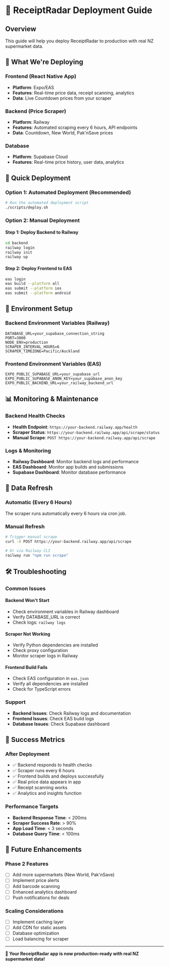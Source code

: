 # 🚀 ReceiptRadar Deployment Guide

## Overview

This guide will help you deploy ReceiptRadar to production with real NZ supermarket data.

## 🎯 What We're Deploying

### Frontend (React Native App)

- **Platform**: Expo/EAS
- **Features**: Real-time price data, receipt scanning, analytics
- **Data**: Live Countdown prices from your scraper

### Backend (Price Scraper)

- **Platform**: Railway
- **Features**: Automated scraping every 6 hours, API endpoints
- **Data**: Countdown, New World, Pak'nSave prices

### Database

- **Platform**: Supabase Cloud
- **Features**: Real-time price history, user data, analytics

## 🚀 Quick Deployment

### Option 1: Automated Deployment (Recommended)

```bash
# Run the automated deployment script
./scripts/deploy.sh
```

### Option 2: Manual Deployment

#### Step 1: Deploy Backend to Railway

```bash
cd backend
railway login
railway init
railway up
```

#### Step 2: Deploy Frontend to EAS

```bash
eas login
eas build --platform all
eas submit --platform ios
eas submit --platform android
```

## 🔧 Environment Setup

### Backend Environment Variables (Railway)

```env
DATABASE_URL=your_supabase_connection_string
PORT=3000
NODE_ENV=production
SCRAPER_INTERVAL_HOURS=6
SCRAPER_TIMEZONE=Pacific/Auckland
```

### Frontend Environment Variables (EAS)

```env
EXPO_PUBLIC_SUPABASE_URL=your_supabase_url
EXPO_PUBLIC_SUPABASE_ANON_KEY=your_supabase_anon_key
EXPO_PUBLIC_BACKEND_URL=your_railway_backend_url
```

## 📊 Monitoring & Maintenance

### Backend Health Checks

- **Health Endpoint**: `https://your-backend.railway.app/health`
- **Scraper Status**: `https://your-backend.railway.app/api/scrape/status`
- **Manual Scrape**: `POST https://your-backend.railway.app/api/scrape`

### Logs & Monitoring

- **Railway Dashboard**: Monitor backend logs and performance
- **EAS Dashboard**: Monitor app builds and submissions
- **Supabase Dashboard**: Monitor database performance

## 🔄 Data Refresh

### Automatic (Every 6 Hours)

The scraper runs automatically every 6 hours via cron job.

### Manual Refresh

```bash
# Trigger manual scrape
curl -X POST https://your-backend.railway.app/api/scrape

# Or via Railway CLI
railway run "npm run scrape"
```

## 🛠️ Troubleshooting

### Common Issues

#### Backend Won't Start

- Check environment variables in Railway dashboard
- Verify DATABASE_URL is correct
- Check logs: `railway logs`

#### Scraper Not Working

- Verify Python dependencies are installed
- Check proxy configuration
- Monitor scraper logs in Railway

#### Frontend Build Fails

- Check EAS configuration in `eas.json`
- Verify all dependencies are installed
- Check for TypeScript errors

### Support

- **Backend Issues**: Check Railway logs and documentation
- **Frontend Issues**: Check EAS build logs
- **Database Issues**: Check Supabase dashboard

## 🎉 Success Metrics

### After Deployment

- ✅ Backend responds to health checks
- ✅ Scraper runs every 6 hours
- ✅ Frontend builds and deploys successfully
- ✅ Real price data appears in app
- ✅ Receipt scanning works
- ✅ Analytics and insights function

### Performance Targets

- **Backend Response Time**: < 200ms
- **Scraper Success Rate**: > 90%
- **App Load Time**: < 3 seconds
- **Database Query Time**: < 100ms

## 🔮 Future Enhancements

### Phase 2 Features

- [ ] Add more supermarkets (New World, Pak'nSave)
- [ ] Implement price alerts
- [ ] Add barcode scanning
- [ ] Enhanced analytics dashboard
- [ ] Push notifications for deals

### Scaling Considerations

- [ ] Implement caching layer
- [ ] Add CDN for static assets
- [ ] Database optimization
- [ ] Load balancing for scraper

---

**🎯 Your ReceiptRadar app is now production-ready with real NZ supermarket data!**
